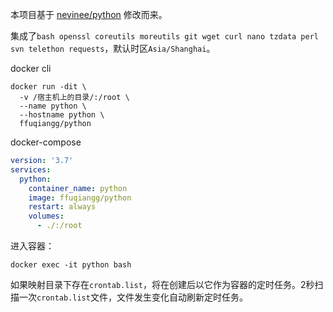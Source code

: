 本项目基于 [nevinee/python](https://hub.docker.com/r/nevinee/python/) 修改而来。

集成了`bash openssl coreutils moreutils git wget curl nano tzdata perl svn telethon requests`，默认时区`Asia/Shanghai`。

docker cli
```shell
docker run -dit \
  -v /宿主机上的目录/:/root \
  --name python \
  --hostname python \
  ffuqiangg/python
```

docker-compose
```yaml
version: '3.7'
services:
  python:
    container_name: python
    image: ffuqiangg/python
    restart: always
    volumes:
      - ./:/root
```

进入容器：
```shell
docker exec -it python bash
```

如果映射目录下存在`crontab.list`，将在创建后以它作为容器的定时任务。2秒扫描一次`crontab.list`文件，文件发生变化自动刷新定时任务。

